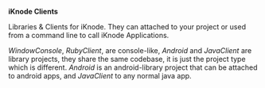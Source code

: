 __iKnode Clients__

Libraries & Clients for iKnode. They can attached to your project or used from a command line to call iKnode Applications.

_WindowConsole_, _RubyClient_, are console-like, _Android_ and _JavaClient_ are library projects, they share the same codebase, it is just the project type which is different.
_Android_ is an android-library project that can be attached to android apps, and _JavaClient_ to any normal java app.
